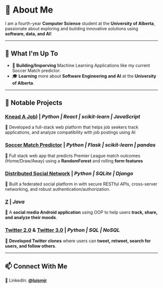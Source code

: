 # 👋 About Me  
I am a fourth-year **Computer Science** student at the **University of Alberta**, passionate about exploring and building innovative solutions using **software, data, and AI**!  

---

## 🚀 What I'm Up To  
- 📱 **Building/Imporving** Machine Learning Applications like my current Soccer Match predictor.  
- 🎓 **Learning** more about **Software Engineering and AI** at the **University of Alberta**.  

---

## 🧠 Notable Projects  

### [**Knead A Job**](https://github.com/Rik-Mukh/KneadyHackathon.git)) | *Python | React | scikit-learn | JavaScript* 
📌 Developed a full-stack web platform that helps job seekers track applications, and analyze compatibility with job postings using AI

### [**Soccer Match Predictor**](https://github.com/luismjr/Soccer-Stats-Predictor.git) | *Python | Flask | scikit-learn | pandas* 
📌 Full stack web app that predicts Premier League match outcomes (Home/Draw/Away) using a **RandomForest** and rolling **form features**

### [**Distributed Social Network**](https://github.com/luismjr/Distributed-Social-Network.git) | *Python | SQLite | Django*
📌 Built a federated social platform in with secure RESTful APIs, cross-server networking, and robust authentication/authorization.

### [**Z**](https://github.com/cmput301-w25/project-z.git) | *Java*  
📌 A **social media Android application** using OOP to help users **track, share, and analyze their moods**.  

### [**Twitter 2.0**](https://github.com/CMPUT291-F24/assignment-3-z.git) & [**Twitter 3.0**](https://github.com/CMPUT291-F24/assignment-4-z2.git) | *Python | SQL | NoSQL*  
📌 **Developed Twitter clones** where users can **tweet, retweet, search for users, and follow others**.  

---

## 📫 Connect With Me  
🔗 LinkedIn: [**@luismjr**](https://www.linkedin.com/in/luis-martinez-a42440192/)  
